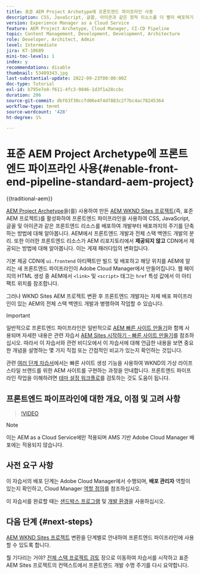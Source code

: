 ```yaml
---
title: 표준 AEM Project Archetype에 프론트엔드 파이프라인 사용
description: CSS, JavaScript, 글꼴, 아이콘과 같은 정적 리소스를 더 빨리 배포하기 위해 표준 AEM 프로젝트에 프론트엔드 파이프라인을 활성화하는 방법을 알아봅니다. 또한 AEM에서 프론트엔드 개발과 전체 스택 백엔드 개발을 분리합니다.
version: Experience Manager as a Cloud Service
feature: AEM Project Archetype, Cloud Manager, CI-CD Pipeline
topic: Content Management, Development, Development, Architecture
role: Developer, Architect, Admin
level: Intermediate
jira: KT-10689
mini-toc-levels: 1
index: y
recommendations: disable
thumbnail: 53409343.jpg
last-substantial-update: 2022-09-23T00:00:00Z
doc-type: Tutorial
exl-id: b795e7e8-f611-4fc3-9846-1d3f1a28ccbc
duration: 206
source-git-commit: dbf63f30ccfd06e4f4d7883c2f7bc4ac78245364
workflow-type: tm+mt
source-wordcount: '428'
ht-degree: 1%

---
```


# 표준 AEM Project Archetype에 프론트엔드 파이프라인 사용{#enable-front-end-pipeline-standard-aem-project}

{{traditional-aem}}

[AEM Project Archetype](https://github.com/adobe/aem-project-archetype)을(를) 사용하여 만든 [AEM WKND Sites 프로젝트](https://github.com/adobe/aem-guides-wknd)&#x200B;(즉, 표준 AEM 프로젝트)를 활성화하여 프론트엔드 파이프라인을 사용하여 CSS, JavaScript, 글꼴 및 아이콘과 같은 프론트엔드 리소스를 배포하여 개발부터 배포까지의 주기를 단축하는 방법에 대해 알아봅니다. AEM에서 프론트엔드 개발과 전체 스택 백엔드 개발의 분리. 또한 이러한 프론트엔드 리소스가 AEM 리포지토리에서 __제공되지 않고__ CDN에서 제공되는 방법에 대해 알아봅니다. 이는 게재 패러다임의 변화입니다.


기본 제공 CDN에 `ui.frontend` 아티팩트만 빌드 및 배포하고 해당 위치를 AEM에 알리는 새 프론트엔드 파이프라인이 Adobe Cloud Manager에서 만들어집니다. 웹 페이지의 HTML 생성 중 AEM에서 `<link>` 및 `<script>` 태그는 `href` 특성 값에서 이 아티팩트 위치를 참조합니다.

그러나 WKND Sites AEM 프로젝트 변환 후 프론트엔드 개발자는 자체 배포 파이프라인이 있는 AEM의 전체 스택 백엔드 개발과 병행하여 작업할 수 있습니다.

>[!IMPORTANT]
>
>일반적으로 프론트엔드 파이프라인은 일반적으로 [AEM 빠른 사이트 만들기](https://experienceleague.adobe.com/docs/experience-manager-cloud-service/content/sites/administering/site-creation/quick-site/overview.html?lang=en)와 함께 사용되며 자세한 내용은 관련 자습서 [AEM Sites 시작하기 - 빠른 사이트 만들기](https://experienceleague.adobe.com/docs/experience-manager-learn/getting-started-wknd-tutorial-develop/site-template/overview.html)를 참조하십시오. 따라서 이 자습서와 관련 비디오에서 이 자습서에 대해 언급한 내용을 보면 중요한 개념을 설명하는 몇 가지 직접 또는 간접적인 비교가 있는지 확인하는 것입니다.


관련 [여러 단계 자습서](https://experienceleague.adobe.com/docs/experience-manager-learn/getting-started-wknd-tutorial-develop/site-template/overview.html)에서는 빠른 사이트 생성 기능을 사용하여 WKND의 가상 라이프스타일 브랜드를 위한 AEM 사이트를 구현하는 과정을 안내합니다. 프론트엔드 파이프라인 작업을 이해하려면 [테마 설정 워크플로](https://experienceleague.adobe.com/docs/experience-manager-learn/getting-started-wknd-tutorial-develop/site-template/theming.html)를 검토하는 것도 도움이 됩니다.

## 프론트엔드 파이프라인에 대한 개요, 이점 및 고려 사항

>[!VIDEO](https://video.tv.adobe.com/v/3409343?quality=12&learn=on)


>[!NOTE]
>
>이는 AEM as a Cloud Service에만 적용되며 AMS 기반 Adobe Cloud Manager 배포에는 적용되지 않습니다.

## 사전 요구 사항

이 자습서의 배포 단계는 Adobe Cloud Manager에서 수행되며, __배포 관리자__ 역할이 있는지 확인하고, Cloud Manager [역할 정의](https://experienceleague.adobe.com/docs/experience-manager-cloud-manager/content/requirements/users-and-roles.html?lang=en#role-definitions)를 참조하십시오.

이 자습서를 완료할 때는 [샌드박스 프로그램](https://experienceleague.adobe.com/docs/experience-manager-cloud-service/content/implementing/using-cloud-manager/programs/introduction-sandbox-programs.html) 및 [개발 환경](https://experienceleague.adobe.com/docs/experience-manager-cloud-service/content/implementing/using-cloud-manager/manage-environments.html)을 사용하십시오.

## 다음 단계 {#next-steps}

[AEM WKND Sites 프로젝트](https://github.com/adobe/aem-guides-wknd) 변환을 단계별로 안내하여 프론트엔드 파이프라인에 사용할 수 있도록 합니다.

뭘 기다리는 거야? [전체 스택 프로젝트 검토](review-uifrontend-module.md) 장으로 이동하여 자습서를 시작하고 표준 AEM Sites 프로젝트의 컨텍스트에서 프론트엔드 개발 수명 주기를 다시 요약합니다.
